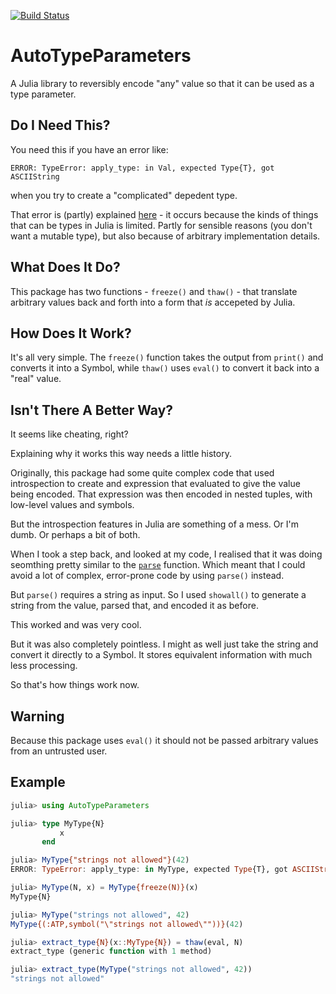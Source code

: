 [![Build Status](https://travis-ci.org/andrewcooke/AutoTypeParameters.jl.svg?branch=master)](https://travis-ci.org/andrewcooke/AutoTypeParameters.jl)


# AutoTypeParameters

A Julia library to reversibly encode "any" value so that it can be used as a
type parameter.

## Do I Need This?

You need this if you have an error like:

```
ERROR: TypeError: apply_type: in Val, expected Type{T}, got ASCIIString
```

when you try to create a "complicated" depedent type.

That error is (partly) explained
[here](https://groups.google.com/forum/#!topic/julia-users/Ihl50vgSQxw) - it
occurs because the kinds of things that can be types in Julia is limited.
Partly for sensible reasons (you don't want a mutable type), but also because
of arbitrary implementation details.

## What Does It Do?

This package has two functions - `freeze()` and `thaw()` - that translate
arbitrary values back and forth into a form that *is* accepeted by Julia.

## How Does It Work?

It's all very simple.  The `freeze()` function takes the output from `print()`
and converts it into a Symbol, while `thaw()` uses `eval()` to convert it back
into a "real" value.

## Isn't There A Better Way?

It seems like cheating, right?

Explaining why it works this way needs a little history.

Originally, this package had some quite complex code that used introspection
to create and expression that evaluated to give the value being encoded.  That
expression was then encoded in nested tuples, with low-level values and
symbols.

But the introspection features in Julia are something of a mess.  Or I'm dumb.
Or perhaps a bit of both.

When I took a step back, and looked at my code, I realised that it was doing
seomthing pretty similar to the
[`parse`](https://julia.readthedocs.org/en/latest/manual/metaprogramming/)
function.  Which meant that I could avoid a lot of complex, error-prone code
by using `parse()` instead.

But `parse()` requires a string as input.  So I used `showall()` to generate a
string from the value, parsed that, and encoded it as before.

This worked and was very cool.

But it was also completely pointless.  I might as well just take the string
and convert it directly to a Symbol.  It stores equivalent information with
much less processing.

So that's how things work now.

## Warning

Because this package uses `eval()` it should not be passed arbitrary values
from an untrusted user.

## Example

```julia
julia> using AutoTypeParameters

julia> type MyType{N}
           x
       end

julia> MyType{"strings not allowed"}(42)
ERROR: TypeError: apply_type: in MyType, expected Type{T}, got ASCIIString

julia> MyType(N, x) = MyType{freeze(N)}(x)
MyType{N}

julia> MyType("strings not allowed", 42)
MyType{(:ATP,symbol("\"strings not allowed\""))}(42)

julia> extract_type{N}(x::MyType{N}) = thaw(eval, N)
extract_type (generic function with 1 method)

julia> extract_type(MyType("strings not allowed", 42))
"strings not allowed"
```
